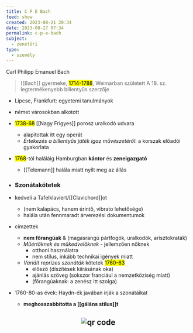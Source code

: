 ```yaml
---
title: C P E Bach
feed: show
created: 2023-08-21 20:34
date: 2023-08-27 07:34
permalink: c-p-e-bach
subject:
  - zenetöri
type:
  - személy
---
```


Carl Philipp Emanuel Bach

> [[Bach]] gyermeke, <mark>1714-1788</mark>, Weimarban született
> A 18. sz. legtermékenyebb billentyűs szerzője

- Lipcse, Frankfurt: egyetemi tanulmányok
- német városokban alkotott
- <mark>1738-68</mark> [[Nagy Frigyes]] porosz uralkodó udvara
	- alapítottak itt egy operát
	- *Értekezés a billentyűs játék igaz művészetéről*: a korszak előadói gyakorlata
- <mark>1768</mark>-tól haláláig Hamburgban **kántor** és **zeneigazgató**
	- [[Telemann]] halála miatt nyílt meg az állás

- ### Szonátakötetek
- kedveli a Tafelklaviert/[[Clavichord]]ot
	- (nem kalapács, hanem érintő, vibrato lehetősége)
	- halála után fennmaradt árverezési dokumentumok
- címzettek
	- **nem főrangúak** & (magasrangú pártfogók, uralkodók, arisztokraták)
	- *Műértőknek és műkedvelőknek* - jellemzően nőknek
		- otthoni használatra
		- nem stílus, inkább technikai igények miatt
	- *Variált reprízes szonáták* kötetek <mark>1760-63</mark>
		- előszó (díszítések kiírásának oka)
		- ajánlás szöveg (sokszor franciául a nemzetköziség miatt)
		- (főrangúaknak: a zenész itt szolga)
- 1760-80-as évek: Haydn-ék javában írják a szonátáikat
	- **meghosszabbította a [[gáláns stílus]]t**




## <p style="text-align: center;"><img src="https://chart.googleapis.com/chart?cht=qr&chl=https://notes.andrasdenes.com/c-p-e-bach&chs=180x180&choe=UTF-8&chld=L|2" alt="qr code"></p>

